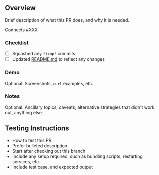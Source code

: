 ## Overview

Brief description of what this PR does, and why it is needed.

Connects #XXX

### Checklist

- [ ] Squashed any `fixup!` commits
- [ ] Updated [README.md](https://github.com/d3b-center/image-deid-etl/blob/develop/README.md) to reflect any changes

### Demo

Optional. Screenshots, `curl` examples, etc.

### Notes

Optional. Ancillary topics, caveats, alternative strategies that didn't work out, anything else.

## Testing Instructions

* How to test this PR
* Prefer bulleted description
* Start after checking out this branch
* Include any setup required, such as bundling scripts, restarting services, etc.
* Include test case, and expected output

